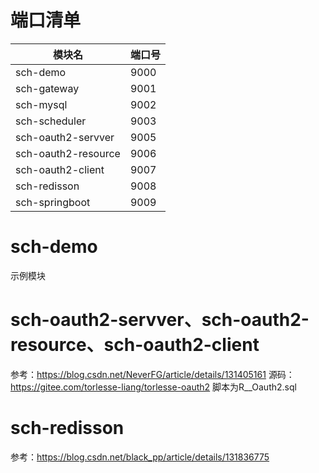 # 端口清单
| 模块名                 | 端口号  |
|---------------------|------|
| sch-demo            | 9000 |
| sch-gateway         | 9001 |
| sch-mysql           | 9002 |
| sch-scheduler       | 9003 |
| sch-oauth2-servver  | 9005 |
| sch-oauth2-resource | 9006 |
| sch-oauth2-client   | 9007 |
| sch-redisson        | 9008 |
| sch-springboot      | 9009 |

# sch-demo
示例模块

# sch-oauth2-servver、sch-oauth2-resource、sch-oauth2-client
参考：https://blog.csdn.net/NeverFG/article/details/131405161
源码：https://gitee.com/torlesse-liang/torlesse-oauth2
脚本为R__Oauth2.sql

# sch-redisson
参考：https://blog.csdn.net/black_pp/article/details/131836775


